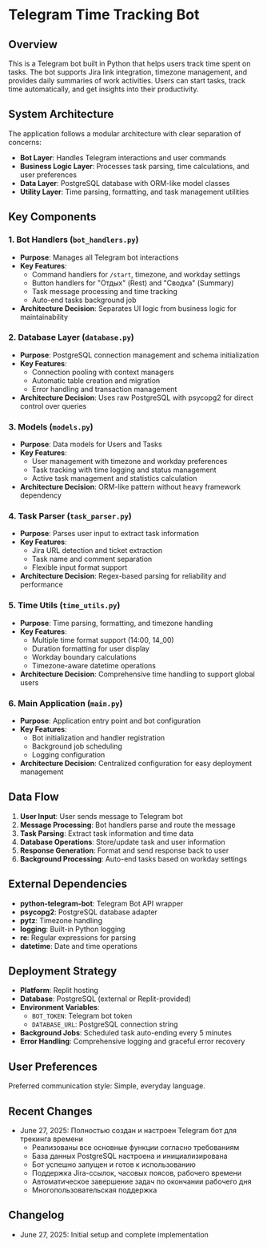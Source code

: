 # Telegram Time Tracking Bot

## Overview

This is a Telegram bot built in Python that helps users track time spent on tasks. The bot supports Jira link integration, timezone management, and provides daily summaries of work activities. Users can start tasks, track time automatically, and get insights into their productivity.

## System Architecture

The application follows a modular architecture with clear separation of concerns:

- **Bot Layer**: Handles Telegram interactions and user commands
- **Business Logic Layer**: Processes task parsing, time calculations, and user preferences
- **Data Layer**: PostgreSQL database with ORM-like model classes
- **Utility Layer**: Time parsing, formatting, and task management utilities

## Key Components

### 1. Bot Handlers (`bot_handlers.py`)
- **Purpose**: Manages all Telegram bot interactions
- **Key Features**:
  - Command handlers for `/start`, timezone, and workday settings
  - Button handlers for "Отдых" (Rest) and "Сводка" (Summary)
  - Task message processing and time tracking
  - Auto-end tasks background job
- **Architecture Decision**: Separates UI logic from business logic for maintainability

### 2. Database Layer (`database.py`)
- **Purpose**: PostgreSQL connection management and schema initialization
- **Key Features**:
  - Connection pooling with context managers
  - Automatic table creation and migration
  - Error handling and transaction management
- **Architecture Decision**: Uses raw PostgreSQL with psycopg2 for direct control over queries

### 3. Models (`models.py`)
- **Purpose**: Data models for Users and Tasks
- **Key Features**:
  - User management with timezone and workday preferences
  - Task tracking with time logging and status management
  - Active task management and statistics calculation
- **Architecture Decision**: ORM-like pattern without heavy framework dependency

### 4. Task Parser (`task_parser.py`)
- **Purpose**: Parses user input to extract task information
- **Key Features**:
  - Jira URL detection and ticket extraction
  - Task name and comment separation
  - Flexible input format support
- **Architecture Decision**: Regex-based parsing for reliability and performance

### 5. Time Utils (`time_utils.py`)
- **Purpose**: Time parsing, formatting, and timezone handling
- **Key Features**:
  - Multiple time format support (14:00, 14_00)
  - Duration formatting for user display
  - Workday boundary calculations
  - Timezone-aware datetime operations
- **Architecture Decision**: Comprehensive time handling to support global users

### 6. Main Application (`main.py`)
- **Purpose**: Application entry point and bot configuration
- **Key Features**:
  - Bot initialization and handler registration
  - Background job scheduling
  - Logging configuration
- **Architecture Decision**: Centralized configuration for easy deployment management

## Data Flow

1. **User Input**: User sends message to Telegram bot
2. **Message Processing**: Bot handlers parse and route the message
3. **Task Parsing**: Extract task information and time data
4. **Database Operations**: Store/update task and user information
5. **Response Generation**: Format and send response back to user
6. **Background Processing**: Auto-end tasks based on workday settings

## External Dependencies

- **python-telegram-bot**: Telegram Bot API wrapper
- **psycopg2**: PostgreSQL database adapter
- **pytz**: Timezone handling
- **logging**: Built-in Python logging
- **re**: Regular expressions for parsing
- **datetime**: Date and time operations

## Deployment Strategy

- **Platform**: Replit hosting
- **Database**: PostgreSQL (external or Replit-provided)
- **Environment Variables**: 
  - `BOT_TOKEN`: Telegram bot token
  - `DATABASE_URL`: PostgreSQL connection string
- **Background Jobs**: Scheduled task auto-ending every 5 minutes
- **Error Handling**: Comprehensive logging and graceful error recovery

## User Preferences

Preferred communication style: Simple, everyday language.

## Recent Changes

- June 27, 2025: Полностью создан и настроен Telegram бот для трекинга времени
  - Реализованы все основные функции согласно требованиям
  - База данных PostgreSQL настроена и инициализирована  
  - Бот успешно запущен и готов к использованию
  - Поддержка Jira-ссылок, часовых поясов, рабочего времени
  - Автоматическое завершение задач по окончании рабочего дня
  - Многопользовательская поддержка

## Changelog

- June 27, 2025: Initial setup and complete implementation